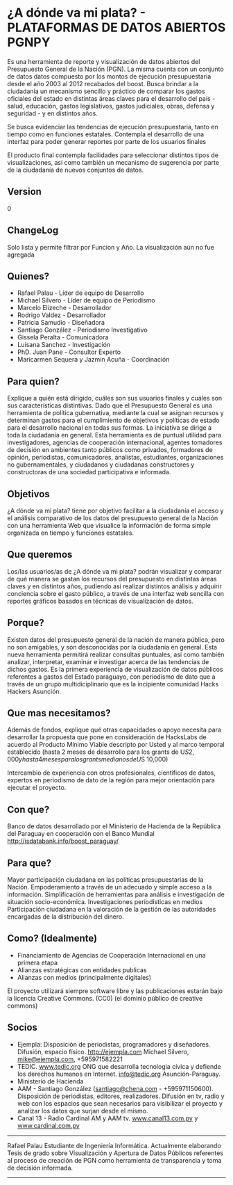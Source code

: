 ¿A dónde va mi plata? - PLATAFORMAS DE DATOS ABIERTOS PGNPY
=====================

Es una herramienta de reporte y visualización de datos abiertos del Presupuesto General de la Nación (PGN). La misma cuenta con un conjunto de datos datos compuesto por los montos de ejecución presupuestaria desde el año 2003 al 2012 recabados del boost. Busca brindar a la ciudadanía un mecanismo sencillo y práctico de comparar los gastos oficiales del estado en distintas áreas claves para el desarrollo del país - salud, educación, gastos legislativos, gastos judiciales, obras, defensa y seguridad - y en distintos años.

Se busca evidenciar las tendencias de ejecución presupuestaria, tanto en tiempo como en funciones estatales. Contempla el desarrollo de una interfaz para poder generar reportes por parte de los usuarios finales

El producto final contempla facilidades para seleccionar distintos tipos de visualizaciones, así como también un mecanismo de sugerencia por parte de la ciudadanía de nuevos conjuntos de datos.

Version
-------

0

ChangeLog
---------
Solo lista y permite filtrar por Funcion y Año. La visualización aún no fue agregada  

Quienes?
--------
  - Rafael Palau - Líder de equipo de Desarrollo
  - Michael Silvero - Líder de equipo de Periodismo
  - Marcelo Elizeche - Desarrollador 
  - Rodrigo Valdez - Desarrollador
  - Patricia Samudio - Diseñadora
  - Santiago González - Periodismo Investigativo 
  - Gissela Peralta - Comunicadora
  - Luisana Sanchez - Investigación
  - PhD. Juan Pane - Consultor Experto
  - Maricarmen Sequera y Jazmín Acuña - Coordinación

Para quien?
--------
Explique a quién está dirigido, cuáles son sus usuarios finales y cuáles son sus características distintivas.
Dado que el Presupuesto General es una herramienta de política gubernativa, mediante la cual se asignan recursos y determinan gastos para el cumplimiento de objetivos y políticas de estado para el desarrollo nacional en todas sus formas. La iniciativa se dirige a toda la ciudadanía en general.
Esta herramienta es de puntual utilidad para investigadores, agencias de cooperación internacional, agentes tomadores de decisión en ambientes tanto públicos como privados, formadores de opinión, periodistas, comunicadores, analistas, estudiantes, organizaciones no gubernamentales, y ciudadanos y ciudadanas constructores y constructoras de una sociedad participativa e informada.

Objetivos
--------
¿A dónde va mi plata? tiene por objetivo facilitar a la ciudadanía el acceso y el análisis comparativo de los datos del presupuesto general de la Nación con una herramienta Web que visualice la información de forma simple organizada en tiempo y funciones estatales.

Que queremos
--------
Los/las usuarios/as de ¿A dónde va mi plata? podrán visualizar y comparar de qué manera se gastan los recursos del presupuesto en distintas áreas claves y en distintos años, pudiendo asi realizar distintos análisis y adquirir conciencia sobre el gasto público, a través de una interfaz web sencilla con reportes gráficos basados en técnicas de visualización de datos.


Porque?
--------
Existen datos del presupuesto general de la nación de manera pública, pero no son amigables, y son desconocidas por la ciudadanía en general. Esta nueva herramienta permitirá realizar consultas puntuales, así como también analizar, interpretar, examinar e investigar acerca de las tendencias de dichos gastos. Es la primera experiencia de visualización de datos públicos referentes a gastos del Estado paraguayo, con periodismo de dato que a través de un grupo multidiciplinario que es la incipiente comunidad Hacks Hackers Asunción.

Que mas necesitamos?
--------
Además de fondos, explique qué otras capacidades o apoyo necesita para desarrollar la propuesta que pone en consideración de HacksLabs de acuerdo al Producto Mínimo Viable descripto por Usted y al marco temporal establecido (hasta 2 meses de desarrollo para los grants de U$S 2,000 y hasta 4 meses para los grants medianos de U$S 10,000)

Intercambio de experiencia con otros profesionales, cientificos de datos, expertos en periodismo de dato de la región para mejor orientación para ejecutar el proyecto.

Con que?
--------
Banco de datos desarrollado por el Ministerio de Hacienda de la República del Paraguay en cooperación con el Banco Mundial
http://isdatabank.info/boost_paraguay/


Para que?
--------
Mayor participación ciudadana en las políticas presupuestarias de la Nación. Empoderamiento a través de un adecuado y simple acceso a la información.
Simplificación de herramientas para análisis e investigación de situación socio-económica.
Investigaciones periodísticas en medios
Participación ciudadana en la valoración de la gestión de las autoridades encargadas de la distribución del dinero.

Como? (Idealmente)
--------
  - Financiamiento de Agencias de Cooperación Internacional en una primera etapa
  - Alianzas estratégicas con entidades publicas
  - Alianzas con medios (principalmente digitales)

El proyecto utilizará siempre software libre y las publicaciones estarán bajo la licencia Creative Commons. (CC0) (el dominio público de creative commons)


Socios
--------
  - Ejempla: Disposición de periodistas, programadores y diseñadores. Difusión, espacio físico. http://ejempla.com Michael Silvero, mike@ejempla.com, +595971582221
  - TEDIC. www.tedic.org ONG que desarrolla tecnologia cívica y defiende los derechos humanos en Internet. info@tedic.org Asunción-Paraguay.
  - Ministerio de Hacienda
  - AAM - Santiago González (santiago@chena.com - +595971150600). Disposición de periodistas, editores, realizadores. Difusión en tv, radio y web con los espacios que sean necesarios para visibilizar el proyecto y analizar los datos que surjan desde el mismo. 
  - Canal 13 - Radio Cardinal AM y AAM tv. www.canal13.com.py y www.cardinal.com.py

 

***
Rafael Palau
Estudiante de Ingeniería Informática.
Actualmente elaborando Tesis de grado sobre Visualización y Apertura de Datos Públicos
referentes al proceso de creación de PGN como herramienta de transparencia y toma de decisión informada.
***
